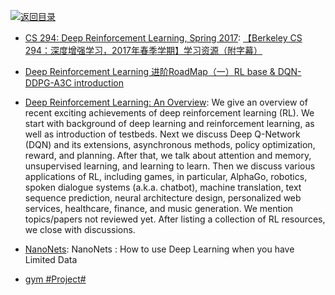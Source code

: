[![返回目录](https://parg.co/UGo)](https://parg.co/b4z) 
 
- [CS 294: Deep Reinforcement Learning, Spring 2017](http://rll.berkeley.edu/deeprlcourse/): [【Berkeley CS 294：深度增强学习，2017年春季学期】学习资源（附字幕）](https://zhuanlan.zhihu.com/p/25298020)

- [Deep Reinforcement Learning 进阶RoadMap（一）RL base & DQN-DDPG-A3C introduction](https://zhuanlan.zhihu.com/p/25239682)

- [Deep Reinforcement Learning: An Overview](https://arxiv.org/abs/1701.07274): We give an overview of recent exciting achievements of deep reinforcement learning (RL). We start with background of deep learning and reinforcement learning, as well as introduction of testbeds. Next we discuss Deep Q-Network (DQN) and its extensions, asynchronous methods, policy optimization, reward, and planning. After that, we talk about attention and memory, unsupervised learning, and learning to learn. Then we discuss various applications of RL, including games, in particular, AlphaGo, robotics, spoken dialogue systems (a.k.a. chatbot), machine translation, text sequence prediction, neural architecture design, personalized web services, healthcare, finance, and music generation. We mention topics/papers not reviewed yet. After listing a collection of RL resources, we close with discussions.

- [NanoNets](https://medium.com/nanonets/nanonets-how-to-use-deep-learning-when-you-have-limited-data-f68c0b512cab#.wv6o4ysyf): NanoNets : How to use Deep Learning when you have Limited Data

- [gym #Project#](https://github.com/openai/gym)